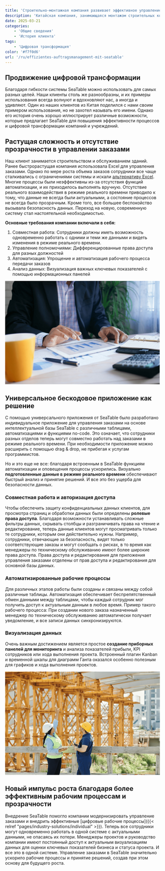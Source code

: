 ```yaml
---
title: 'Строительно-монтажная компания развивает эффективное управление заказами с помощью SeaTable'
description: 'Китайская компания, занимающаяся монтажом строительных конструкций, запустила свою систему управления заказами с помощью SeaTable, успешно продвигая свою цифровую трансформацию. Результатом стала высокоэффективная, современная система управления с универсальным приложением.'
date: 2025-03-21
categories:
    - 'Общие сведения'
    - 'История клиента'
tags:
    - 'Цифровая трансформация'
color: '#f7f0d6'
url: '/ru/effizientes-auftragsmanagement-mit-seatable'
---
```


## Продвижение цифровой трансформации

Благодаря гибкости системы SeaTable можно использовать для самых разных целей. Наши клиенты столь же разнообразны, и их примеры использования всегда волнуют и вдохновляют нас, а иногда и удивляют. Один из наших клиентов из Китая поделился с нами своим примером использования, но не захотел называть его имени. Однако его история очень хорошо иллюстрирует различные возможности, которые предлагает SeaTable для повышения эффективности процессов и цифровой трансформации компаний и учреждений.

## Растущая сложность и отсутствие прозрачности в управлении заказами

Наш клиент занимается строительством и обслуживанием зданий. Ранее быстрорастущая компания использовала Excel для управления заказами. Однако по мере роста объема заказов сотрудники все чаще сталкивались с ограничениями системы и искали [альтернативу Excel](https://seatable.com/ru/excel-alternative/). Многие процессы были неэффективны из-за отсутствия функций автоматизации, и их приходилось выполнять вручную. Отсутствие реального взаимодействия в режиме реального времени приводило к тому, что данные не всегда были актуальными, а состояние процессов не всегда было прозрачным. Кроме того, все большее беспокойство вызывала безопасность данных. Переход на новую, современную систему стал настоятельной необходимостью.

**Основные требования компании включали в себя:**

1. Совместная работа: Сотрудники должны иметь возможность одновременно работать с одними и теми же данными и видеть изменения в режиме реального времени.
1. Управление полномочиями: Дифференцированные права доступа для разных должностей
1. Автоматизация: Упрощение и автоматизация рабочего процесса передачи заказов
1. Анализ данных: Визуализация важных ключевых показателей с помощью информационных панелей

![Универсальное бескодовое приложение - планшет со статистикой](Customer-Story_CN_Datenvisualisierung.jpg)

## Универсальное бескодовое приложение как решение

С помощью универсального приложения от SeaTable было разработано индивидуальное приложение для управления заказами на основе интеллектуальной базы SeaTable с различными таблицами, автоматизациями и функциями no-code. Это означает, что сотрудники разных отделов теперь могут совместно работать над заказами в режиме реального времени. При необходимости приложение можно расширить с помощью drag & drop, не прибегая к услугам программистов.

Но и это еще не все: благодаря встроенным в SeaTable функциям автоматизации и оповещения процессы ускорились. Визуально **подготовленные данные в режиме реального времени** обеспечивают быстрый анализ и принятие решений. И все это без ущерба для безопасности данных.

### Совместная работа и авторизация доступа

Чтобы обеспечить защиту конфиденциальных данных клиентов, для просмотра страниц и обработки данных были определены **ролевые права доступа**. Благодаря возможности устанавливать сложные фильтры данных, скрывать столбцы и разграничивать права на чтение и редактирование, теперь данные клиентов могут просматривать только те сотрудники, которым они действительно нужны. Например, сотрудники, отвечающие за безопасность, видят только соответствующие заказы и могут сообщать о рисках, в то время как менеджеры по техническому обслуживанию имеют более широкие права доступа. Права доступа и редактирования для приложения управления заказами отделены от прав доступа и редактирования для основной базы данных.

### Автоматизированные рабочие процессы

Для различных этапов работы были созданы и связаны между собой различные таблицы. Автоматизация обеспечивает беспрепятственный обмен данными между таблицами, чтобы каждый сотрудник мог получить доступ к актуальным данным в любое время. Пример такого рабочего процесса: При создании нового заказа назначенный менеджер по техническому обслуживанию автоматически получает уведомление, и все записи данных синхронизируются.

### Визуализация данных

Очень важным достижением является простое **создание приборных панелей для мониторинга** и анализа показателей прибыли, KPI сотрудников или хода выполнения проекта. Встроенный плагин Kanban и временной шкалы для диаграмм Ганта оказался особенно полезным для графиков и хода выполнения проектов.

![Планирование строительной площадки с помощью визуализации данных в SeaTable](Customer-Story_CN_Neue-Wachstumsimpulse.jpg)

## Новый импульс роста благодаря более эффективным рабочим процессам и прозрачности

Внедрение SeaTable помогло компании модернизировать управление заказами и внедрить эффективные [цифровые рабочие процессы]({{< relref "pages/industry-solutions/individual" >}}). Теперь все сотрудники могут одновременно работать в одной системе с актуальными данными, не опасаясь их потери. Менеджеры проектов и руководство компании имеют постоянный доступ к актуальным визуализациям данных для оценки ключевых показателей бизнеса и статуса проекта. И все это в одной системе. Управление заказами в SeaTable значительно ускорило рабочие процессы и принятие решений, создав при этом основу для будущего роста.
